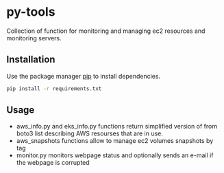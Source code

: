 # py-tools 

Collection of function for monitoring and managing ec2 resources and monitoring servers.

## Installation

Use the package manager [pip](https://pip.pypa.io/en/stable/) to install dependencies.

```bash
pip install -r requirements.txt
```

## Usage

* aws_info.py and eks_info.py functions return simplified version of from boto3 list describing AWS resourses that are in use.
* aws_snapshots functions allow to manage ec2 volumes snapshots by tag
* monitor.py monitors webpage status and optionally sends an e-mail if the webpage is corrupted
